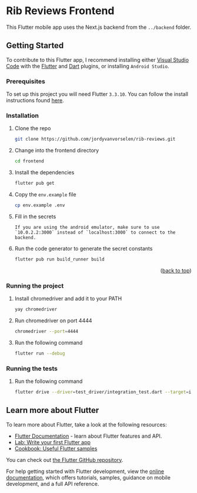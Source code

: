 # Rib Reviews Frontend

This Flutter mobile app uses the Next.js backend from the `../backend` folder.

## Getting Started

To contribute to this Flutter app, I recommend installing either [Visual Studio Code](https://code.visualstudio.com/) with the [Flutter](https://marketplace.visualstudio.com/items?itemName=Dart-Code.flutter) and [Dart](https://marketplace.visualstudio.com/items?itemName=Dart-Code.dart-code) plugins, or installing `Android Studio`.

### Prerequisites

To set up this project you will need Flutter `3.3.10`. You can follow the install instructions found [here](https://docs.flutter.dev/get-started/install).

### Installation

1. Clone the repo
   ```sh
   git clone https://github.com/jordyvanvorselen/rib-reviews.git
   ```
2. Change into the frontend directory
   ```sh
   cd frontend
   ```
3. Install the dependencies
   ```sh
   flutter pub get
   ```
4. Copy the `env.example` file
   ```sh
   cp env.example .env
   ```
5. Fill in the secrets
   ```
   If you are using the android emulator, make sure to use `10.0.2.2:3000` instead of `localhost:3000` to connect to the backend.
   ```
6. Run the code generator to generate the secret constants
   ```sh
   flutter pub run build_runner build
   ```

<p align="right">(<a href="#readme-top">back to top</a>)</p>

### Running the project

1. Install chromedriver and add it to your PATH
   ```sh
   yay chromedriver
   ```
2. Run chromedriver on port 4444
   ```sh
   chromedriver --port=4444
   ```
2. Run the following command
   ```sh
   flutter run --debug
   ```

### Running the tests

1. Run the following command
   ```sh
   flutter drive --driver=test_driver/integration_test.dart --target=integration_test/main.dart -d chrome
   ```

<!-- ROADMAP -->

## Learn more about Flutter

To learn more about Flutter, take a look at the following resources:

- [Flutter Documentation](https://docs.flutter.dev/) - learn about Flutter features and API.
- [Lab: Write your first Flutter app](https://docs.flutter.dev/get-started/codelab)
- [Cookbook: Useful Flutter samples](https://docs.flutter.dev/cookbook)

You can check out [the Flutter GitHub repository](https://github.com/flutter/flutter).

For help getting started with Flutter development, view the
[online documentation](https://docs.flutter.dev/), which offers tutorials,
samples, guidance on mobile development, and a full API reference.
